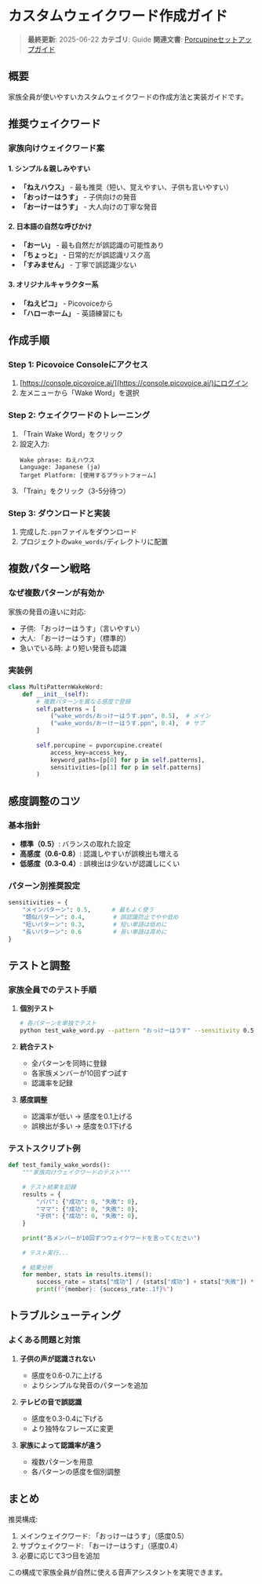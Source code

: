 # カスタムウェイクワード作成ガイド

> **最終更新**: 2025-06-22
> **カテゴリ**: Guide
> **関連文書**: [Porcupineセットアップガイド](porcupine-setup-guide.md)

## 概要

家族全員が使いやすいカスタムウェイクワードの作成方法と実装ガイドです。

## 推奨ウェイクワード

### 家族向けウェイクワード案

#### 1. シンプル＆親しみやすい
- **「ねえハウス」** - 最も推奨（短い、覚えやすい、子供も言いやすい）
- **「おっけーはうす」** - 子供向けの発音
- **「おーけーはうす」** - 大人向けの丁寧な発音

#### 2. 日本語の自然な呼びかけ
- **「おーい」** - 最も自然だが誤認識の可能性あり
- **「ちょっと」** - 日常的だが誤認識リスク高
- **「すみません」** - 丁寧で誤認識少ない

#### 3. オリジナルキャラクター系
- **「ねえピコ」** - Picovoiceから
- **「ハローホーム」** - 英語練習にも

## 作成手順

### Step 1: Picovoice Consoleにアクセス
1. [https://console.picovoice.ai/](https://console.picovoice.ai/)にログイン
2. 左メニューから「Wake Word」を選択

### Step 2: ウェイクワードのトレーニング
1. 「Train Wake Word」をクリック
2. 設定入力:
   ```
   Wake phrase: ねえハウス
   Language: Japanese (ja)
   Target Platform: [使用するプラットフォーム]
   ```
3. 「Train」をクリック（3-5分待つ）

### Step 3: ダウンロードと実装
1. 完成した`.ppn`ファイルをダウンロード
2. プロジェクトの`wake_words/`ディレクトリに配置

## 複数パターン戦略

### なぜ複数パターンが有効か

家族の発音の違いに対応:
- 子供: 「おっけーはうす」（言いやすい）
- 大人: 「おーけーはうす」（標準的）
- 急いでいる時: より短い発音も認識

### 実装例

```python
class MultiPatternWakeWord:
    def __init__(self):
        # 複数パターンを異なる感度で登録
        self.patterns = [
            ("wake_words/おっけーはうす.ppn", 0.5),  # メイン
            ("wake_words/おーけーはうす.ppn", 0.4),  # サブ
        ]
        
        self.porcupine = pvporcupine.create(
            access_key=access_key,
            keyword_paths=[p[0] for p in self.patterns],
            sensitivities=[p[1] for p in self.patterns]
        )
```

## 感度調整のコツ

### 基本指針
- **標準（0.5）**: バランスの取れた設定
- **高感度（0.6-0.8）**: 認識しやすいが誤検出も増える
- **低感度（0.3-0.4）**: 誤検出は少ないが認識しにくい

### パターン別推奨設定
```python
sensitivities = {
    "メインパターン": 0.5,      # 最もよく使う
    "類似パターン": 0.4,        # 誤認識防止でやや低め
    "短いパターン": 0.3,        # 短い単語は低めに
    "長いパターン": 0.6         # 長い単語は高めに
}
```

## テストと調整

### 家族全員でのテスト手順

1. **個別テスト**
   ```bash
   # 各パターンを単独でテスト
   python test_wake_word.py --pattern "おっけーはうす" --sensitivity 0.5
   ```

2. **統合テスト**
   - 全パターンを同時に登録
   - 各家族メンバーが10回ずつ試す
   - 認識率を記録

3. **感度調整**
   - 認識率が低い → 感度を0.1上げる
   - 誤検出が多い → 感度を0.1下げる

### テストスクリプト例

```python
def test_family_wake_words():
    """家族向けウェイクワードのテスト"""
    
    # テスト結果を記録
    results = {
        "パパ": {"成功": 0, "失敗": 0},
        "ママ": {"成功": 0, "失敗": 0},
        "子供": {"成功": 0, "失敗": 0},
    }
    
    print("各メンバーが10回ずつウェイクワードを言ってください")
    
    # テスト実行...
    
    # 結果分析
    for member, stats in results.items():
        success_rate = stats["成功"] / (stats["成功"] + stats["失敗"]) * 100
        print(f"{member}: {success_rate:.1f}%")
```

## トラブルシューティング

### よくある問題と対策

1. **子供の声が認識されない**
   - 感度を0.6-0.7に上げる
   - よりシンプルな発音のパターンを追加

2. **テレビの音で誤認識**
   - 感度を0.3-0.4に下げる
   - より独特なフレーズに変更

3. **家族によって認識率が違う**
   - 複数パターンを用意
   - 各パターンの感度を個別調整

## まとめ

推奨構成:
1. メインウェイクワード: 「おっけーはうす」（感度0.5）
2. サブウェイクワード: 「おーけーはうす」（感度0.4）
3. 必要に応じて3つ目を追加

この構成で家族全員が自然に使える音声アシスタントを実現できます。